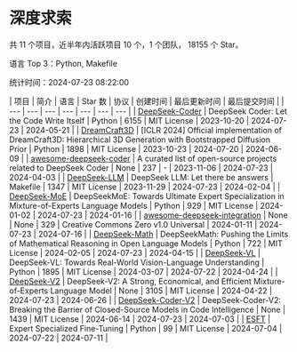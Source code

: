 # 深度求索

共 11 个项目，近半年内活跃项目 10 个，1 个团队， 18155 个 Star。

语言 Top 3：Python, Makefile

统计时间：2024-07-23 08:22:00

| 项目 | 简介 | 语言 | Star 数 | 协议 | 创建时间 | 最后更新时间 | 最后提交时间 |
| --- | --- | --- | --- | --- | --- | --- |
| [DeepSeek-Coder](https://github.com/deepseek-ai/DeepSeek-Coder) | DeepSeek Coder: Let the Code Write Itself | Python | 6155 | MIT License | 2023-10-20 | 2024-07-23 | 2024-05-21 |
| [DreamCraft3D](https://github.com/deepseek-ai/DreamCraft3D) | [ICLR 2024] Official implementation of DreamCraft3D: Hierarchical 3D Generation with Bootstrapped Diffusion Prior | Python | 1898 | MIT License | 2023-10-23 | 2024-07-20 | 2024-06-09 |
| [awesome-deepseek-coder](https://github.com/deepseek-ai/awesome-deepseek-coder) | A curated list of open-source projects related to DeepSeek Coder | None | 237 | - | 2023-11-06 | 2024-07-23 | 2024-04-03 |
| [DeepSeek-LLM](https://github.com/deepseek-ai/DeepSeek-LLM) | DeepSeek LLM: Let there be answers | Makefile | 1347 | MIT License | 2023-11-29 | 2024-07-23 | 2024-02-04 |
| [DeepSeek-MoE](https://github.com/deepseek-ai/DeepSeek-MoE) | DeepSeekMoE: Towards Ultimate Expert Specialization in Mixture-of-Experts Language Models | Python | 929 | MIT License | 2024-01-02 | 2024-07-23 | 2024-01-16 |
| [awesome-deepseek-integration](https://github.com/deepseek-ai/awesome-deepseek-integration) | None | None | 329 | Creative Commons Zero v1.0 Universal | 2024-01-11 | 2024-07-23 | 2024-07-16 |
| [DeepSeek-Math](https://github.com/deepseek-ai/DeepSeek-Math) | DeepSeekMath: Pushing the Limits of Mathematical Reasoning in Open Language Models | Python | 722 | MIT License | 2024-02-05 | 2024-07-23 | 2024-04-15 |
| [DeepSeek-VL](https://github.com/deepseek-ai/DeepSeek-VL) | DeepSeek-VL: Towards Real-World Vision-Language Understanding | Python | 1895 | MIT License | 2024-03-07 | 2024-07-22 | 2024-04-24 |
| [DeepSeek-V2](https://github.com/deepseek-ai/DeepSeek-V2) | DeepSeek-V2: A Strong, Economical, and Efficient Mixture-of-Experts Language Model | None | 3105 | MIT License | 2024-04-22 | 2024-07-23 | 2024-06-26 |
| [DeepSeek-Coder-V2](https://github.com/deepseek-ai/DeepSeek-Coder-V2) | DeepSeek-Coder-V2: Breaking the Barrier of Closed-Source Models in Code Intelligence | None | 1439 | MIT License | 2024-06-14 | 2024-07-23 | 2024-07-03 |
| [ESFT](https://github.com/deepseek-ai/ESFT) | Expert Specialized Fine-Tuning | Python | 99 | MIT License | 2024-07-04 | 2024-07-22 | 2024-07-11 |
